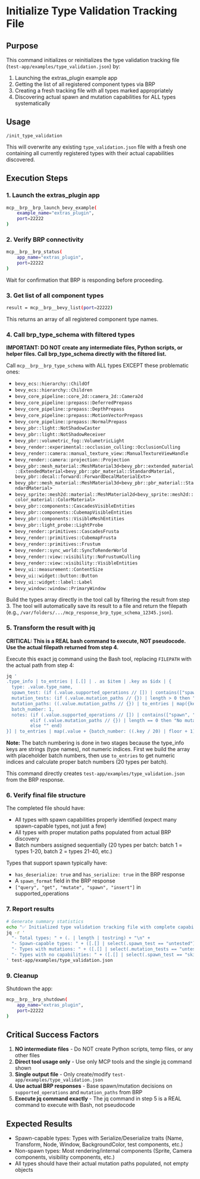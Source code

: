 # Initialize Type Validation Tracking File

## Purpose
This command initializes or reinitializes the type validation tracking file (`test-app/examples/type_validation.json`) by:
1. Launching the extras_plugin example app
2. Getting the list of all registered component types via BRP
3. Creating a fresh tracking file with all types marked appropriately
4. Discovering actual spawn and mutation capabilities for ALL types systematically

## Usage
```
/init_type_validation
```

This will overwrite any existing `type_validation.json` file with a fresh one containing all currently registered types with their actual capabilities discovered.

## Execution Steps

### 1. Launch the extras_plugin app
```bash
mcp__brp__brp_launch_bevy_example(
    example_name="extras_plugin",
    port=22222
)
```

### 2. Verify BRP connectivity
```bash
mcp__brp__brp_status(
    app_name="extras_plugin",
    port=22222
)
```

Wait for confirmation that BRP is responding before proceeding.

### 3. Get list of all component types
```bash
result = mcp__brp__bevy_list(port=22222)
```

This returns an array of all registered component type names.

### 4. Call brp_type_schema with filtered types
**IMPORTANT: DO NOT create any intermediate files, Python scripts, or helper files. Call brp_type_schema directly with the filtered list.**

Call `mcp__brp__brp_type_schema` with ALL types EXCEPT these problematic ones:
- `bevy_ecs::hierarchy::ChildOf`
- `bevy_ecs::hierarchy::Children`
- `bevy_core_pipeline::core_2d::camera_2d::Camera2d`
- `bevy_core_pipeline::prepass::DeferredPrepass`
- `bevy_core_pipeline::prepass::DepthPrepass`
- `bevy_core_pipeline::prepass::MotionVectorPrepass`
- `bevy_core_pipeline::prepass::NormalPrepass`
- `bevy_pbr::light::NotShadowCaster`
- `bevy_pbr::light::NotShadowReceiver`
- `bevy_pbr::volumetric_fog::VolumetricLight`
- `bevy_render::experimental::occlusion_culling::OcclusionCulling`
- `bevy_render::camera::manual_texture_view::ManualTextureViewHandle`
- `bevy_render::camera::projection::Projection`
- `bevy_pbr::mesh_material::MeshMaterial3d<bevy_pbr::extended_material::ExtendedMaterial<bevy_pbr::pbr_material::StandardMaterial, bevy_pbr::decal::forward::ForwardDecalMaterialExt>>`
- `bevy_pbr::mesh_material::MeshMaterial3d<bevy_pbr::pbr_material::StandardMaterial>`
- `bevy_sprite::mesh2d::material::MeshMaterial2d<bevy_sprite::mesh2d::color_material::ColorMaterial>`
- `bevy_pbr::components::CascadesVisibleEntities`
- `bevy_pbr::components::CubemapVisibleEntities`
- `bevy_pbr::components::VisibleMeshEntities`
- `bevy_pbr::light_probe::LightProbe`
- `bevy_render::primitives::CascadesFrusta`
- `bevy_render::primitives::CubemapFrusta`
- `bevy_render::primitives::Frustum`
- `bevy_render::sync_world::SyncToRenderWorld`
- `bevy_render::view::visibility::NoFrustumCulling`
- `bevy_render::view::visibility::VisibleEntities`
- `bevy_ui::measurement::ContentSize`
- `bevy_ui::widget::button::Button`
- `bevy_ui::widget::label::Label`
- `bevy_window::window::PrimaryWindow`

Build the types array directly in the tool call by filtering the result from step 3.
The tool will automatically save its result to a file and return the filepath (e.g., `/var/folders/.../mcp_response_brp_type_schema_12345.json`).

### 5. Transform the result with jq
**CRITICAL: This is a REAL bash command to execute, NOT pseudocode. Use the actual filepath returned from step 4.**

Execute this exact jq command using the Bash tool, replacing `FILEPATH` with the actual path from step 4:

```bash
jq '
.type_info | to_entries | [.[] | . as $item | .key as $idx | {
  type: .value.type_name,
  spawn_test: (if (.value.supported_operations // []) | contains(["spawn", "insert"]) then "untested" else "skipped" end),
  mutation_tests: (if (.value.mutation_paths // {}) | length > 0 then "untested" else "n/a" end),
  mutation_paths: ((.value.mutation_paths // {}) | to_entries | map({key: .key, value: "untested"}) | from_entries),
  batch_number: 1,
  notes: (if (.value.supported_operations // []) | contains(["spawn", "insert"]) | not then "No spawn/insert support" 
         elif (.value.mutation_paths // {}) | length == 0 then "No mutation paths" 
         else "" end)
}] | to_entries | map(.value + {batch_number: ((.key / 20) | floor + 1)})' FILEPATH > test-app/examples/type_validation.json
```

**Note:** The batch numbering is done in two stages because the type_info keys are strings (type names), not numeric indices. First we build the array with placeholder batch numbers, then use `to_entries` to get numeric indices and calculate proper batch numbers (20 types per batch).

This command directly creates `test-app/examples/type_validation.json` from the BRP response.

### 6. Verify final file structure
The completed file should have:
- All types with spawn capabilities properly identified (expect many spawn-capable types, not just a few)
- All types with proper mutation paths populated from actual BRP discovery
- Batch numbers assigned sequentially (20 types per batch: batch 1 = types 1-20, batch 2 = types 21-40, etc.)

Types that support spawn typically have:
- `has_deserialize: true` and `has_serialize: true` in the BRP response
- A `spawn_format` field in the BRP response
- `["query", "get", "mutate", "spawn", "insert"]` in supported_operations

### 7. Report results
```bash
# Generate summary statistics
echo "✅ Initialized type validation tracking file with complete capability discovery"
jq -r '
  "- Total types: " + (. | length | tostring) + "\n" +
  "- Spawn-capable types: " + ([.[] | select(.spawn_test == "untested")] | length | tostring) + "\n" +
  "- Types with mutations: " + ([.[] | select(.mutation_tests == "untested")] | length | tostring) + "\n" +
  "- Types with no capabilities: " + ([.[] | select(.spawn_test == "skipped" and .mutation_tests == "n/a")] | length | tostring)
' test-app/examples/type_validation.json
```

### 9. Cleanup
Shutdown the app:
```bash
mcp__brp__brp_shutdown(
    app_name="extras_plugin", 
    port=22222
)
```

## Critical Success Factors

1. **NO intermediate files** - Do NOT create Python scripts, temp files, or any other files
2. **Direct tool usage only** - Use only MCP tools and the single jq command shown
3. **Single output file** - Only create/modify `test-app/examples/type_validation.json`
4. **Use actual BRP responses** - Base spawn/mutation decisions on `supported_operations` and `mutation_paths` from BRP
5. **Execute jq command exactly** - The jq command in step 5 is a REAL command to execute with Bash, not pseudocode

## Expected Results

- Spawn-capable types: Types with Serialize/Deserialize traits (Name, Transform, Node, Window, BackgroundColor, test components, etc.)
- Non-spawn types: Most rendering/internal components (Sprite, Camera components, visibility components, etc.)
- All types should have their actual mutation paths populated, not empty objects